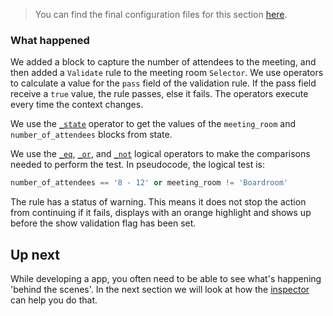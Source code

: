 > You can find the final configuration files for this section [here](tutorial-actions-operators-config).

### What happened

We added a block to capture the number of attendees to the meeting, and then added a `Validate` rule to the meeting room `Selector`. We use operators to calculate a value for the `pass` field of the validation rule. If the pass field receive a `true` value, the rule passes, else it fails. The operators execute every time the context changes.

We use the [`_state`](_state) operator to get the values of the `meeting_room` and `number_of_attendees` blocks from state.

We use the [`_eq`](_eq), [`_or`](_or), and [`_not`](_not) logical operators to make the comparisons needed to perform the test. In pseudocode, the logical test is:

```python
number_of_attendees == '8 - 12' or meeting_room != 'Boardroom'
```

The rule has a status of warning. This means it does not stop the action from continuing if it fails, displays with an orange highlight and shows up before the show validation flag has been set.



## Up next

While developing a app, you often need to be able to see what's happening 'behind the scenes'. In the next section we will look at how the [inspector](inspector) can help you do that.